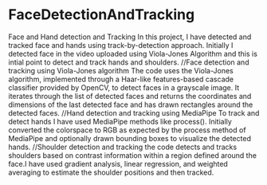 # FaceDetectionAndTracking
Face and Hand detection and Tracking
In this project, I have detected and tracked face and hands using track-by-detection approach. Initially I detected face in the video uploaded using Viola-Jones Algorithm and this is intial point to detect and track hands and shoulders. 
//Face detection and tracking using Viola-Jones algorithm 
The code uses the Viola-Jones algorithm, implemented through a Haar-like features-based cascade classifier provided by OpenCV, to detect faces in a grayscale image. It iterates through the list of detected faces and returns the coordinates and dimensions of the last detected face and has drawn rectangles around the detected faces. 
//Hand detection and tracking using MediaPipe 
To track and detect hands I have used MediaPipe methods like process(). Initially converted the colorspace to RGB as expected by the process method of MediaPipe and optionally drawn bounding boxes to visualize the detected hands. 
//Shoulder detection and tracking 
the code detects and tracks shoulders based on contrast information within a region defined around the face.I have used gradient analysis, linear regression, and weighted averaging to estimate the shoulder positions and then tracked.
